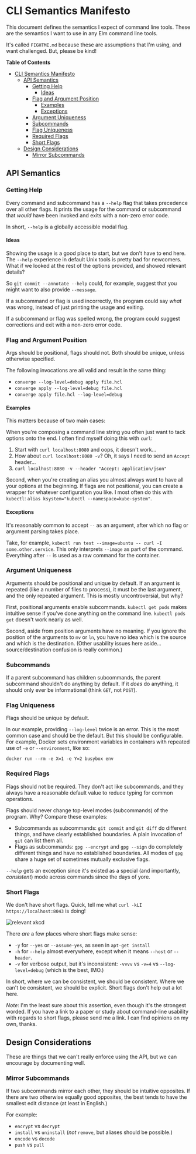 # CLI Semantics Manifesto

This document defines the semantics I expect of command line tools.
These are the semantics I want to use in any Elm command line tools.

It's called `FIGHTME.md` because these are assumptions that I'm using, and want challenged.
But, please be kind!

<!-- markdown-toc start - Don't edit this section. Run M-x markdown-toc-generate-toc again -->
**Table of Contents**

- [CLI Semantics Manifesto](#cli-semantics-manifesto)
    - [API Semantics](#api-semantics)
        - [Getting Help](#getting-help)
            - [Ideas](#ideas)
        - [Flag and Argument Position](#flag-and-argument-position)
            - [Examples](#examples)
            - [Exceptions](#exceptions)
        - [Argument Uniqueness](#argument-uniqueness)
        - [Subcommands](#subcommands)
        - [Flag Uniqueness](#flag-uniqueness)
        - [Required Flags](#required-flags)
        - [Short Flags](#short-flags)
    - [Design Considerations](#design-considerations)
        - [Mirror Subcommands](#mirror-subcommands)

<!-- markdown-toc end -->

## API Semantics

### Getting Help

Every command and subcommand has a `--help` flag that takes precedence over all other flags.
It prints the usage for the command or subcommand that *would* have been invoked and exits with a non-zero error code.

In short, `--help` is a globally accessible modal flag.

#### Ideas

Showing the usage is a good place to start, but we don't have to end here.
The `--help` experience in default Unix tools is pretty bad for newcomers.
What if we looked at the rest of the options provided, and showed relevant details?

So `git commit --annotate --help` could, for example, suggest that you might want to also provide `--message`.

If a subcommand or flag is used incorrectly, the program could say *what* was wrong, instead of just printing the usage and exiting.

If a subcommand or flag was spelled wrong, the program could suggest corrections and exit with a non-zero error code.

### Flag and Argument Position

Args should be positional, flags should not.
Both should be unique, unless otherwise specified.

The following invocations are all valid and result in the same thing:

- `converge --log-level=debug apply file.hcl`
- `converge apply --log-level=debug file.hcl`
- `converge apply file.hcl --log-level=debug`

#### Examples

This matters because of two main cases:

When you're composing a command line string you often just want to tack options onto the end.
I often find myself doing this with `curl`:

1. Start with `curl localhost:8080` and oops, it doesn't work&hellip;
2. How about `curl localhost:8080 -v`?
   Oh, it says I need to send an `Accept` header&hellip;
3. `curl localhost:8080 -v --header "Accept: application/json"`

Second, when you're creating an alias you almost always want to have all your options at the beginning.
If flags are not positional, you can create a wrapper for whatever configuration you like.
I most often do this with `kubectl`: `alias ksystem="kubectl --namespace=kube-system"`.

#### Exceptions

It's reasonably common to accept `--` as an argument, after which no flag or argument parsing takes place.

Take, for example, `kubectl run test --image=ubuntu -- curl -I some.other.service`.
This only interprets `--image` as part of the command.
Everything after `--` is used as a raw command for the container.

### Argument Uniqueness

Arguments should be positional and unique by default.
If an argument is repeated (like a number of files to process), it must be the last argument, and the only repeated argument.
This is mostly uncontroversial, but why?

First, positional arguments enable subcommands.
`kubectl get pods` makes intuitive sense if you've done anything on the command line.
`kubectl pods get` doesn't work nearly as well.

Second, aside from position arguments have no meaning.
If you ignore the position of the arguments to `mv` or `ln`, you have no idea which is the source and which is the destination.
(Other usability issues here aside&hellip; source/destination confusion is really common.)

### Subcommands

If a parent subcommand has  children subcommands, the parent subcommand shouldn't do anything by default.
If it *does* do anything, it should only ever be informational (think `GET`, not `POST`).

### Flag Uniqueness

Flags should be unique by default.

In our example, providing `--log-level` twice is an error.
This is the most common case and should be the default.
But this should be configurable.
For example, Docker sets environment variables in containers with repeated use of `-e` or `--environment`, like so:

```
docker run --rm -e X=1 -e Y=2 busybox env
```

### Required Flags

Flags should not be required.
They don't act like subcommands, and they always have a reasonable default value to reduce typing for common operations.

Flags should never change top-level modes (subcommands) of the program.
Why?
Compare these examples:

- Subcommands as subcommands: `git commit` and `git diff` do different things, and have clearly established boundaries. 
  A plain invocation of `git` can list them all.
- Flags as subcommands: `gpg --encrypt`  and `gpg --sign` do completely different things and have no established boundaries.
  All modes of `gpg` share a huge set of sometimes mutually exclusive flags.

`--help` gets an exception since it's existed as a special (and importantly, *consistent*) mode across commands since the days of yore.

### Short Flags

We don't have short flags.
Quick, tell me what `curl -kLI https://localhost:8043` is doing!

![relevant xkcd](https://imgs.xkcd.com/comics/tar.png)

There *are* a few places where short flags make sense:

- `-y` for `--yes` or `--assume-yes`, as seen in `apt-get install`
- `-h` for `--help` almost everywhere, except when it means `--host` or `--header`.
- `-v` for verbose output, but it's inconsistent: `-vvvv` vs `-v=4` vs `--log-level=debug` (which is the best, IMO.)

In short, where we can be consistent, we should be consistent.
Where we can't be consistent, we should be explicit.
Short flags don't help out a lot here.

*Note*: I'm the least sure about this assertion, even though it's the strongest worded.
If you have a link to a paper or study about command-line usability with regards to short flags, please send me a link.
I can find opinions on my own, thanks.

## Design Considerations

These are things that we can't really enforce using the API, but we can encourage by documenting well.

### Mirror Subcommands

If two subcommands mirror each other, they should be intuitive opposites.
If there are two otherwise equally good opposites, the best tends to have the smallest edit distance (at least in English.)

For example:

- `encrypt` vs `decrypt`
- `install` vs `uninstall` (*not* `remove`, but aliases should be possible.)
- `encode` vs `decode`
- `push` vs `pull`
